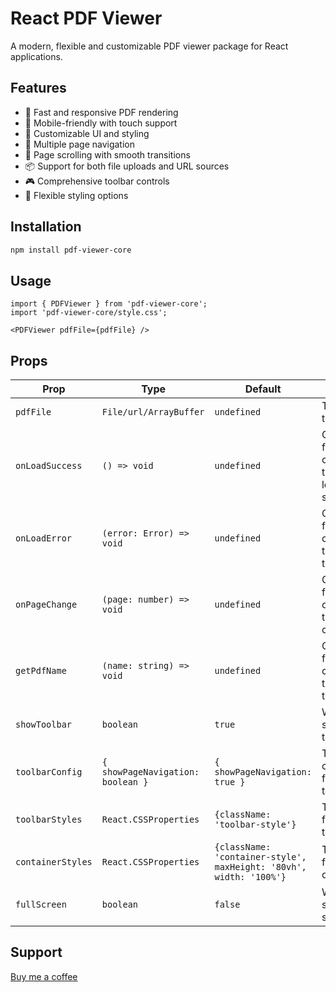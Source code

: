# React PDF Viewer

A modern, flexible and customizable PDF viewer package for React applications.

## Features

- 🚀 Fast and responsive PDF rendering
- 📱 Mobile-friendly with touch support
- 🎨 Customizable UI and styling
- 📄 Multiple page navigation
- 🎯 Page scrolling with smooth transitions
- 📦 Support for both file uploads and URL sources
- 🎮 Comprehensive toolbar controls
- 🎨 Flexible styling options

## Installation

```bash
npm install pdf-viewer-core
```

## Usage

```tsx
import { PDFViewer } from 'pdf-viewer-core';
import 'pdf-viewer-core/style.css';

<PDFViewer pdfFile={pdfFile} />
```

## Props

| Prop | Type | Default | Description |
|------|------|---------|-------------|
| `pdfFile` | `File/url/ArrayBuffer` | `undefined` | The PDF file to display. |
| `onLoadSuccess` | `() => void` | `undefined` | Callback function called when the PDF is loaded successfully. |
| `onLoadError` | `(error: Error) => void` | `undefined` | Callback function called when the PDF fails to load. |
| `onPageChange` | `(page: number) => void` | `undefined` | Callback function called when the page changes. |
| `getPdfName` | `(name: string) => void` | `undefined` | Callback function called to get the name of the PDF file. |
| `showToolbar` | `boolean` | `true` | Whether to show the toolbar. |
| `toolbarConfig` | `{ showPageNavigation: boolean }` | `{ showPageNavigation: true }` | The configuration for the toolbar. |
| `toolbarStyles` | `React.CSSProperties` | `{className: 'toolbar-style'}` | The styles for the toolbar. |
| `containerStyles` | `React.CSSProperties` | `{className: 'container-style', maxHeight: '80vh', width: '100%'}` | The styles for the container. |
| `fullScreen` | `boolean` | `false` | Whether to show the full screen. |


## Support

[Buy me a coffee](https://buymeacoffee.com/ahmadfaraz1)